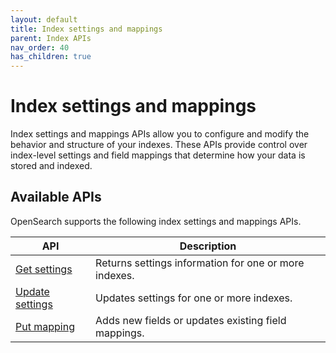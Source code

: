 ```yaml
---
layout: default
title: Index settings and mappings
parent: Index APIs
nav_order: 40
has_children: true
---
```


# Index settings and mappings

Index settings and mappings APIs allow you to configure and modify the behavior and structure of your indexes. These APIs provide control over index-level settings and field mappings that determine how your data is stored and indexed.

## Available APIs

OpenSearch supports the following index settings and mappings APIs.

| API | Description |
|-----|-------------|
| [Get settings]({{site.url}}{{site.baseurl}}/api-reference/index-apis/get-settings/) | Returns settings information for one or more indexes. |
| [Update settings]({{site.url}}{{site.baseurl}}/api-reference/index-apis/update-settings/) | Updates settings for one or more indexes. |
| [Put mapping]({{site.url}}{{site.baseurl}}/api-reference/index-apis/put-mapping/) | Adds new fields or updates existing field mappings. |